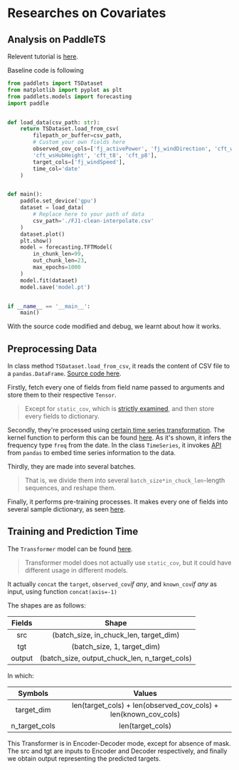 # Researches on Covariates

## Analysis on PaddleTS

Relevent tutorial is [here](https://paddlets.readthedocs.io/en/0.1.1/source/get_started/get_started.html#id7).

Baseline code is following
```python
from paddlets import TSDataset
from matplotlib import pyplot as plt
from paddlets.models import forecasting
import paddle


def load_data(csv_path: str):
    return TSDataset.load_from_csv(
        filepath_or_buffer=csv_path,
        # Custom your own fields here
        observed_cov_cols=['fj_activePower', 'fj_windDirection', 'cft_ws10', 'cft_wd10', 'cft_ws50', 'cft_wd50',
        'cft_wsHubHeight', 'cft_t8', 'cft_p8'],
        target_cols=['fj_windSpeed'],
        time_col='date'
    )


def main():
    paddle.set_device('gpu')
    dataset = load_data(
        # Replace here to your path of data
        csv_path='./FJ1-clean-interpolate.csv'
    )
    dataset.plot()
    plt.show()
    model = forecasting.TFTModel(
        in_chunk_len=99,
        out_chunk_len=23,
        max_epochs=1000
    )
    model.fit(dataset)
    model.save('model.pt')


if __name__ == '__main__':
    main()
```

With the source code modified and debug, we learnt about how it works.

## Preprocessing Data

In class method ```TSDataset.load_from_csv```, it reads the content of CSV file to a ```pandas.DataFrame```. [Source code here](https://github.com/PaddlePaddle/PaddleTS/blob/fa1f6b25a857c4ca611f536894ca7bd020824bec/paddlets/datasets/tsdataset.py#L810).

Firstly, fetch every one of fields from field name passed to arguments and store them to their respective ```Tensor```.

> Except for ```static_cov```, which is [strictly examined](https://github.com/PaddlePaddle/PaddleTS/blob/fa1f6b25a857c4ca611f536894ca7bd020824bec/paddlets/datasets/tsdataset.py#L952), and then store every fields to dictionary.

Secondly, they're processed using [certain time series transformation](https://github.com/PaddlePaddle/PaddleTS/blob/fa1f6b25a857c4ca611f536894ca7bd020824bec/paddlets/datasets/tsdataset.py#L907). The kernel function to perform this can be found [here](https://github.com/PaddlePaddle/PaddleTS/blob/fa1f6b25a857c4ca611f536894ca7bd020824bec/paddlets/datasets/tsdataset.py#L77). As it's shown, it infers the frequency type ```freq``` from the date. In the class ```TimeSeries```, it invokes [API](https://pandas.pydata.org/pandas-docs/stable/reference/api/pandas.DataFrame.asfreq.html) from ```pandas``` to embed time series information to the data.

Thirdly, they are made into several batches.

> That is, we divide them into several ```batch_size*in_chuck_len```-length sequences, and reshape them.

Finally, it performs pre-training processes. It makes every one of fields into several sample dictionary, as seen [here](adapter).

## Training and Prediction Time

The ```Transformer``` model can be found [here](https://github.com/PaddlePaddle/PaddleTS/blob/fa1f6b25a857c4ca611f536894ca7bd020824bec/paddlets/models/forecasting/dl/transformer.py#L205).

> Transformer model does not actually use ```static_cov```, but it could have different usage in different models.

It actually ```concat``` the ```target```, ```observed_cov```*if any*, and ```known_cov```*if any* as input, using function ```concat(axis=-1)```

The shapes  are as follows:

| Fields | Shape |
| :-: | :-: |
| src | (batch_size, in_chuck_len, target_dim) |
| tgt | (batch_size, 1, target_dim) |
| output | (batch_size, output_chuck_len, n_target_cols) |

In which:

| Symbols | Values |
| :-: | :-: |
| target_dim | len(target_cols) + len(observed_cov_cols) + len(known_cov_cols) |
| n_target_cols | len(target_cols) |

This Transformer is in Encoder-Decoder mode, except for absence of mask. The src and tgt are inputs to Encoder and Decoder respectively, and finally we obtain output representing the predicted targets.
